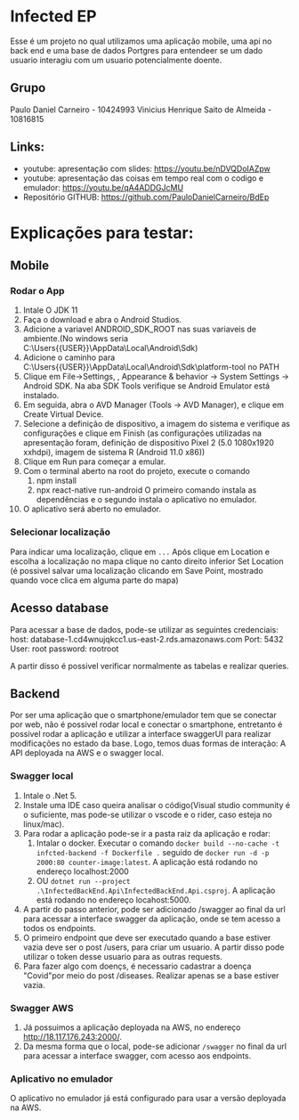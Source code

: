 # Infected EP

Esse é um projeto no qual utilizamos uma aplicação mobile, uma api no back end e uma base de dados Portgres para entendeer se um dado usuario interagiu com um usuario potencialmente doente.

## Grupo
Paulo Daniel Carneiro - 10424993
Vinicius Henrique Saito de Almeida - 10816815

## Links:
- youtube: apresentação com slides: https://youtu.be/nDVQDoIAZpw
- youtube: apresentação das coisas em tempo real com o codigo e emulador: https://youtu.be/qA4ADDGJcMU
- Repositório GITHUB: https://github.com/PauloDanielCarneiro/BdEp
# Explicações para testar:
## Mobile
### Rodar o App
1. Intale O JDK 11
2. Faça o download e abra o Android Studios.
3. Adicione a variavel ANDROID_SDK_ROOT nas suas variaveis de ambiente.(No windows seria C:\Users\{{USER}}\AppData\Local\Android\Sdk)
4. Adicione o caminho para C:\Users\{{USER}}\AppData\Local\Android\Sdk\platform-tool no PATH
5. Clique em File->Settings, , Appearance & behavior -> System Settings -> Android SDK. 
Na aba SDK Tools verifique se Android Emulator está instalado.
6. Em seguida, abra o AVD Manager (Tools -> AVD Manager), e clique em Create Virtual Device.
7. Selecione a definição de dispositivo, a imagem do sistema e verifique as configurações e clique em Finish
(as configurações utilizadas na apresentação foram, 
definição de dispositivo Pixel 2 (5.0 1080x1920 xxhdpi), imagem de sistema R (Android 11.0 x86))
8. Clique em Run para começar a emular.
9. Com o terminal aberto na root do projeto, execute o comando
   1.  npm install
   2.  npx react-native run-android
   O primeiro comando instala as dependências e o segundo instala o aplicativo no emulador.
10. O aplicativo será aberto no emulador.

### Selecionar localização
Para indicar uma localização, clique em `...` 
Após clique em Location e escolha a localização no mapa 
clique no canto direito inferior Set Location
(é possivel salvar uma localização clicando em Save Point, mostrado quando voce clica em alguma parte do mapa)

## Acesso database
Para acessar a base de dados, pode-se utilizar as seguintes credenciais:
host: database-1.cd4wnujqkcc1.us-east-2.rds.amazonaws.com
Port: 5432
User: root
password: rootroot

A partir disso é possivel verificar normalmente as tabelas e realizar queries.

## Backend
Por ser uma aplicação que o smartphone/emulador tem que se conectar por web, não é possivel rodar local e conectar o smartphone, entretanto é possivel rodar a aplicação e utilizar a interface swaggerUI para realizar modificações no estado da base. Logo, temos duas formas de interação: A API deployada na AWS e o swagger local.

### Swagger local

1. Intale o .Net 5.
2. Instale uma IDE caso queira analisar o código(Visual studio community é o suficiente, mas pode-se utilizar o vscode e o rider, caso esteja no linux/mac).
3. Para rodar a aplicação pode-se ir a pasta raiz da aplicação e rodar: 
   1. Intalar o docker. Executar o comando `docker build --no-cache -t infcted-backend -f Dockerfile .` seguido de `docker run -d -p 2000:80 counter-image:latest`. A aplicação está rodando no endereço localhost:2000
   2. OU `dotnet run --project .\InfectedBackEnd.Api\InfectedBackEnd.Api.csproj`. A aplicação está rodando no endereço locahost:5000.
4. A partir do passo anterior, pode ser adicionado /swagger ao final da url para acessar a interface swagger da aplicação, onde se tem acesso a todos os endpoints.
5. O primeiro endpoint que deve ser executado quando a base estiver vazia deve ser o post /users, para criar um usuario. A partir disso pode utilizar o token desse usuario para as outras requests. 
6. Para fazer algo com doençs, é necessario cadastrar a doença "Covid"por meio do post /diseases. Realizar apenas se a base estiver vazia.

### Swagger AWS

1. Já possuimos a aplicação deployada na AWS, no endereço http://18.117.176.243:2000/.
2. Da mesma forma que o local, pode-se adicionar `/swagger` no final da url para acessar a interface swagger, com acesso aos endpoints.

### Aplicativo no emulador

O aplicativo no emulador já está configurado para usar a versão deployada na AWS.
